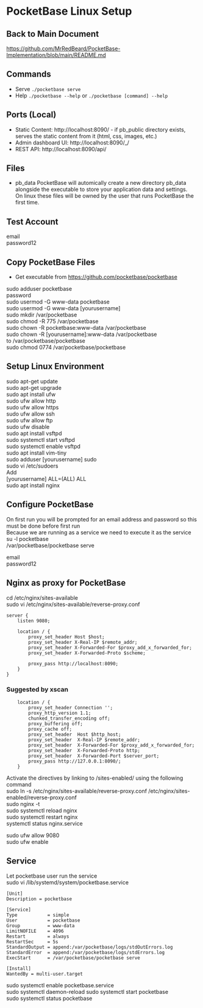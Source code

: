# PocketBase Linux Setup

## Back to Main Document
https://github.com/MrRedBeard/PocketBase-Implementation/blob/main/README.md

## Commands
- Serve `./pocketbase serve`
- Help `./pocketbase --help` or `./pocketbase [command] --help`

## Ports (Local)
- Static Content: http://localhost:8090/ - if pb_public directory exists, serves the static content from it (html, css, images, etc.)
- Admin dashboard UI: http://localhost:8090/_/
- REST API: http://localhost:8090/api/

## Files
- pb_data PocketBase will automically create a new directory pb_data alongside the executable to store your application data and settings.  
On linux these files will be owned by the user that runs PocketBase the first time.

## Test Account
email  
password12  

## Copy PocketBase Files
- Get executable from https://github.com/pocketbase/pocketbase  

sudo adduser pocketbase  
	password  
sudo usermod -G www-data pocketbase  
sudo usermod -G www-data [yourusername]  
sudo mkdir /var/pocketbase  
sudo chmod -R 775 /var/pocketbase  
sudo chown -R pocketbase:www-data /var/pocketbase  
sudo chown -R [yourusername]:www-data /var/pocketbase  
to /var/pocketbase/pocketbase  
sudo chmod 0774 /var/pocketbase/pocketbase  

## Setup Linux Environment
sudo apt-get update  
sudo apt-get upgrade  
sudo apt install ufw  
sudo ufw allow http  
sudo ufw allow https  
sudo ufw allow ssh  
sudo ufw allow ftp  
sudo ufw disable  
sudo apt install vsftpd  
sudo systemctl start vsftpd  
sudo systemctl enable vsftpd  
sudo apt install vim-tiny  
sudo adduser [yourusername] sudo  
sudo vi /etc/sudoers  
	Add  
	[yourusername] ALL=(ALL)  ALL  
sudo apt install nginx  

## Configure PocketBase
On first run you will be prompted for an email address and password so this must be done before first run  
Because we are running as a service we need to execute it as the service  
su -l pocketbase  
/var/pocketbase/pocketbase serve  

email  
password12  

## Nginx as proxy for PocketBase
cd /etc/nginx/sites-available  
sudo vi /etc/nginx/sites-available/reverse-proxy.conf  

```
server {
    listen 9080;

    location / {
        proxy_set_header Host $host;
        proxy_set_header X-Real-IP $remote_addr;
        proxy_set_header X-Forwarded-For $proxy_add_x_forwarded_for;
        proxy_set_header X-Forwarded-Proto $scheme;

        proxy_pass http://localhost:8090;
    }
}
```

### Suggested by xscan
```
	location / {
        proxy_set_header Connection '';
        proxy_http_version 1.1;
        chunked_transfer_encoding off;
        proxy_buffering off;
        proxy_cache off;
        proxy_set_header  Host $http_host;
        proxy_set_header  X-Real-IP $remote_addr;
        proxy_set_header  X-Forwarded-For $proxy_add_x_forwarded_for;
        proxy_set_header  X-Forwarded-Proto http;
        proxy_set_header  X-Forwarded-Port $server_port;
        proxy_pass http://127.0.0.1:8090/; 
    }

```

Activate the directives by linking to /sites-enabled/ using the following command  
sudo ln -s /etc/nginx/sites-available/reverse-proxy.conf /etc/nginx/sites-enabled/reverse-proxy.conf  
sudo nginx -t  
sudo systemctl reload nginx  
sudo systemctl restart nginx  
systemctl status nginx.service  

sudo ufw allow 9080  
sudo ufw enable  

## Service
Let pocketbase user run the service  
sudo vi /lib/systemd/system/pocketbase.service  
```
[Unit]
Description = pocketbase

[Service]
Type           = simple
User           = pocketbase
Group          = www-data
LimitNOFILE    = 4096
Restart        = always
RestartSec     = 5s
StandardOutput = append:/var/pocketbase/logs/stdOutErrors.log
StandardError  = append:/var/pocketbase/logs/stdErrors.log
ExecStart      = /var/pocketbase/pocketbase serve

[Install]
WantedBy = multi-user.target
```

sudo systemctl enable pocketbase.service  
sudo systemctl daemon-reload 
sudo systemctl start pocketbase   
sudo systemctl status pocketbase  